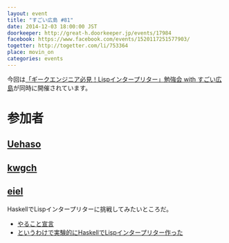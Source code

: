 ```yaml
---
layout: event
title: "すごい広島 #81"
date: 2014-12-03 18:00:00 JST
doorkeeper: http://great-h.doorkeeper.jp/events/17984
facebook: https://www.facebook.com/events/1520117251577903/
togetter: http://togetter.com/li/753364
place: movin_on
categories: events
---
```


今回は[「ギークエンジニア必見！Lispインタープリター」勉強会 with すごい広島](http://great-h.doorkeeper.jp/events/16621)が同時に開催されています。

# 参加者


## [Uehaso](https://twitter.com/uehaso)


## [kwgch](https://github.com/kwgch)


## [eiel](http://eiel.info/)

HaskellでLispインタープリターに挑戦してみたいところだ。

* [やること宣言](https://github.com/great-h/great-h.github.io/issues/1391)
* [というわけで実験的にHaskellでLispインタープリター作った](https://gist.github.com/eiel/af120e6f44febc875702)
